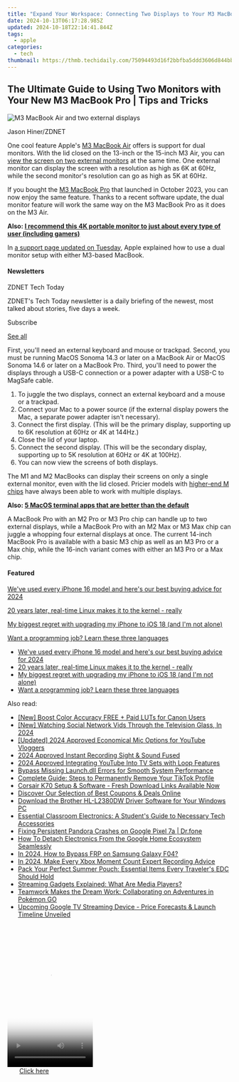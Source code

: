 ```yaml
---
title: "Expand Your Workspace: Connecting Two Displays to Your M3 MacBook Pro - The New Equalizer with the MacBook Air!"
date: 2024-10-13T06:17:28.985Z
updated: 2024-10-18T22:14:41.844Z
tags:
  - apple
categories:
  - tech
thumbnail: https://thmb.techidaily.com/75094493d16f2bbfba5ddd3606d844bb40194fe955c3651a5dce9049b56d6392.jpg
---
```


## The Ultimate Guide to Using Two Monitors with Your New M3 MacBook Pro | Tips and Tricks

![M3 MacBook Air and two external displays](https://www.zdnet.com/a/img/resize/1433d4cd1b92e433a2f4ca42d80e3af1693ecfb0/2024/03/07/a1a1827e-746a-4c71-820e-b2b068006009/m3-macbook-air-dual-monitors.jpg?auto=webp&width=1280)

Jason Hiner/ZDNET

One cool feature Apple's [M3 MacBook Air](https://www.zdnet.com/article/apple-launches-13-and-15-inch-macbook-air-with-m3-chip-heres-whats-new/) offers is support for dual monitors. With the lid closed on the 13-inch or the 15-inch M3 Air, you can [view the screen on two external monitors](https://www.zdnet.com/article/i-went-hands-on-with-apples-m3-macbook-air-and-3-features-stood-out-the-most/) at the same time. One external monitor can display the screen with a resolution as high as 6K at 60Hz, while the second monitor's resolution can go as high as 5K at 60Hz. 

If you bought the [M3 MacBook Pro](https://www.zdnet.com/article/m3-macbook-pro-buying-advice/) that launched in October 2023, you can now enjoy the same feature. Thanks to a recent software update, the dual monitor feature will work the same way on the M3 MacBook Pro as it does on the M3 Air. 

**Also: [I recommend this 4K portable monitor to just about every type of user (including gamers)](https://www.zdnet.com/home-and-office/home-entertainment/i-recommend-this-4k-portable-monitor-to-just-about-every-type-of-user-including-gamers/)**

In [a support page updated on Tuesday](https://support.apple.com/en-us/117373), Apple explained how to use a dual monitor setup with either M3-based MacBook.

#### Newsletters

ZDNET Tech Today

ZDNET's Tech Today newsletter is a daily briefing of the newest, most talked about stories, five days a week.

 Subscribe

[See all](https://www.zdnet.com/newsletters/)

First, you'll need an external keyboard and mouse or trackpad. Second, you must be running MacOS Sonoma 14.3 or later on a MacBook Air or MacOS Sonoma 14.6 or later on a MacBook Pro. Third, you'll need to power the displays through a USB-C connection or a power adapter with a USB-C to MagSafe cable.

1. To juggle the two displays, connect an external keyboard and a mouse or a trackpad.
2. Connect your Mac to a power source (if the external display powers the Mac, a separate power adapter isn't necessary).
3. Connect the first display. (This will be the primary display, supporting up to 6K resolution at 60Hz or 4K at 144Hz.)
4. Close the lid of your laptop.
5. Connect the second display. (This will be the secondary display, supporting up to 5K resolution at 60Hz or 4K at 100Hz).
6. You can now view the screens of both displays.

The M1 and M2 MacBooks can display their screens on only a single external monitor, even with the lid closed. Pricier models with [higher-end M chips](https://www.zdnet.com/article/apples-m3-m3-pro-and-m3-max-chipsets-everything-you-should-know-before-buying/) have always been able to work with multiple displays.

**Also: [5 MacOS terminal apps that are better than the default](https://www.zdnet.com/article/5-macos-terminal-apps-that-are-better-than-the-default/)**

A MacBook Pro with an M2 Pro or M3 Pro chip can handle up to two external displays, while a MacBook Pro with an M2 Max or M3 Max chip can juggle a whopping four external displays at once. The current 14-inch MacBook Pro is available with a basic M3 chip as well as an M3 Pro or a Max chip, while the 16-inch variant comes with either an M3 Pro or a Max chip.

#### Featured

[We've used every iPhone 16 model and here's our best buying advice for 2024](https://www.zdnet.com/article/iphone-16-pro-max-buying-advice-2024/ "We've used every iPhone 16 model and here's our best buying advice for 2024")

[20 years later, real-time Linux makes it to the kernel - really](https://www.zdnet.com/article/20-years-later-real-time-linux-makes-it-to-the-kernel-really/ "20 years later, real-time Linux makes it to the kernel - really")

[My biggest regret with upgrading my iPhone to iOS 18 (and I'm not alone)](https://www.zdnet.com/article/my-biggest-regret-with-upgrading-my-iphone-to-ios-18-and-im-not-alone/ "My biggest regret with upgrading my iPhone to iOS 18 (and I'm not alone)")

[Want a programming job? Learn these three languages](https://www.zdnet.com/article/want-a-programming-job-learn-these-three-languages/ "Want a programming job? Learn these three languages")

* [We've used every iPhone 16 model and here's our best buying advice for 2024](https://www.zdnet.com/article/iphone-16-pro-max-buying-advice-2024/ "We've used every iPhone 16 model and here's our best buying advice for 2024")
* [20 years later, real-time Linux makes it to the kernel - really](https://www.zdnet.com/article/20-years-later-real-time-linux-makes-it-to-the-kernel-really/ "20 years later, real-time Linux makes it to the kernel - really")
* [My biggest regret with upgrading my iPhone to iOS 18 (and I'm not alone)](https://www.zdnet.com/article/my-biggest-regret-with-upgrading-my-iphone-to-ios-18-and-im-not-alone/ "My biggest regret with upgrading my iPhone to iOS 18 (and I'm not alone)")
* [Want a programming job? Learn these three languages](https://www.zdnet.com/article/want-a-programming-job-learn-these-three-languages/ "Want a programming job? Learn these three languages")

<ins class="adsbygoogle"
     style="display:block"
     data-ad-format="autorelaxed"
     data-ad-client="ca-pub-7571918770474297"
     data-ad-slot="1223367746"></ins>

<ins class="adsbygoogle"
     style="display:block"
     data-ad-client="ca-pub-7571918770474297"
     data-ad-slot="8358498916"
     data-ad-format="auto"
     data-full-width-responsive="true"></ins>

<span class="atpl-alsoreadstyle">Also read:</span>
<div><ul>
<li><a href="https://extra-resources.techidaily.com/new-boost-color-accuracy-free-plus-paid-luts-for-canon-users/"><u>[New] Boost Color Accuracy FREE + Paid LUTs for Canon Users</u></a></li>
<li><a href="https://facebook-video-recording.techidaily.com/new-watching-social-network-vids-through-the-television-glass-in-2024/"><u>[New] Watching Social Network Vids Through the Television Glass, In 2024</u></a></li>
<li><a href="https://youtube-lab.techidaily.com/ed-2024-approved-economical-mic-options-for-youtube-vloggers/"><u>[Updated] 2024 Approved Economical Mic Options for YouTube Vloggers</u></a></li>
<li><a href="https://on-screen-recording.techidaily.com/2024-approved-instant-recording-sight-and-sound-fused/"><u>2024 Approved Instant Recording Sight & Sound Fused</u></a></li>
<li><a href="https://youtube-stream.techidaily.com/2024-approved-integrating-youtube-into-tv-sets-with-loop-features/"><u>2024 Approved Integrating YouTube Into TV Sets with Loop Features</u></a></li>
<li><a href="https://techno-recovery.techidaily.com/bypass-missing-launchdll-errors-for-smooth-system-performance/"><u>Bypass Missing Launch.dll Errors for Smooth System Performance</u></a></li>
<li><a href="https://techno-recovery.techidaily.com/complete-guide-steps-to-permanently-remove-your-tiktok-profile/"><u>Complete Guide: Steps to Permanently Remove Your TikTok Profile</u></a></li>
<li><a href="https://win-amazing.techidaily.com/corsair-k70-setup-and-software-fresh-download-links-available-now/"><u>Corsair K70 Setup & Software - Fresh Download Links Available Now</u></a></li>
<li><a href="https://techno-recovery.techidaily.com/discover-our-selection-of-best-coupons-and-deals-online/"><u>Discover Our Selection of Best Coupons & Deals Online</u></a></li>
<li><a href="https://hardware-updates.techidaily.com/download-the-brother-hl-l2380dw-driver-software-for-your-windows-pc/"><u>Download the Brother HL-L2380DW Driver Software for Your Windows PC</u></a></li>
<li><a href="https://techno-recovery.techidaily.com/essential-classroom-electronics-a-students-guide-to-necessary-tech-accessories/"><u>Essential Classroom Electronics: A Student's Guide to Necessary Tech Accessories</u></a></li>
<li><a href="https://howto.techidaily.com/fixing-persistent-pandora-crashes-on-google-pixel-7a-drfone-by-drfone-fix-android-problems-fix-android-problems/"><u>Fixing Persistent Pandora Crashes on Google Pixel 7a | Dr.fone</u></a></li>
<li><a href="https://techno-recovery.techidaily.com/how-to-detach-electronics-from-the-google-home-ecosystem-seamlessly/"><u>How To Detach Electronics From the Google Home Ecosystem Seamlessly</u></a></li>
<li><a href="https://android-frp.techidaily.com/in-2024-how-to-bypass-frp-on-samsung-galaxy-f04-by-drfone-android/"><u>In 2024, How to Bypass FRP on Samsung Galaxy F04?</u></a></li>
<li><a href="https://desktop-recording.techidaily.com/in-2024-make-every-xbox-moment-count-expert-recording-advice/"><u>In 2024, Make Every Xbox Moment Count Expert Recording Advice</u></a></li>
<li><a href="https://techno-recovery.techidaily.com/pack-your-perfect-summer-pouch-essential-items-every-travelers-edc-should-hold/"><u>Pack Your Perfect Summer Pouch: Essential Items Every Traveler's EDC Should Hold</u></a></li>
<li><a href="https://techno-recovery.techidaily.com/streaming-gadgets-explained-what-are-media-players/"><u>Streaming Gadgets Explained: What Are Media Players?</u></a></li>
<li><a href="https://techno-recovery.techidaily.com/teamwork-makes-the-dream-work-collaborating-on-adventures-in-pokemon-go/"><u>Teamwork Makes the Dream Work: Collaborating on Adventures in Pokémon GO</u></a></li>
<li><a href="https://techno-recovery.techidaily.com/upcoming-google-tv-streaming-device-price-forecasts-and-launch-timeline-unveiled/"><u>Upcoming Google TV Streaming Device - Price Forecasts & Launch Timeline Unveiled</u></a></li>
</ul></div>

<!-- affiliate ads begin -->
<span id="1630055">
					<video width="192" height="320" style="cursor:pointer"
           poster="//a.impactradius-go.com/display-clicktoplayimage/1630055.png"
           onclick="if(!this.playClicked){this.play();this.setAttribute('controls',true);this.playClicked=true;}">
	   <source src="//a.impactradius-go.com/display-ad/18460-1630055">
	   <img src="//a.impactradius-go.com/display-clicktoplayimage/1630055.png" style="border: none; height: 100%; width: 100%; object-fit: contain">
	</video>
	<div style="width:120px;text-align:center"><a href="javascript:window.open(decodeURIComponent('https%3A%2F%2Fcaperobbin.sjv.io%2Fc%2F5597632%2F1630055%2F18460'), '_blank');void(0);">Click here</a></div>
</span>
<img height="0" width="0" src="https://imp.pxf.io/i/5597632/1630055/18460" style="position:absolute;visibility:hidden;" border="0" />
<!-- affiliate ads end -->

